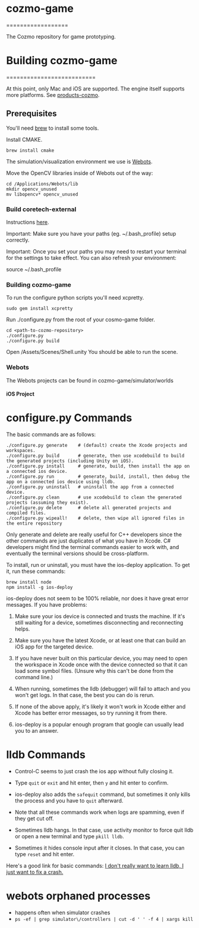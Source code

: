 # cozmo-game
==================

The Cozmo repository for game prototyping.

# Building cozmo-game
==========================

At this point, only Mac and iOS are supported. The engine itself supports more platforms. See [products-cozmo](https://github.com/anki/products-cozmo).

## Prerequisites

You'll need [brew](http://brew.sh/) to install some tools.

Install CMAKE.

    brew install cmake

The simulation/visualization environment we use is [Webots](https://www.cyberbotics.com/overview). 

Move the OpenCV libraries inside of Webots out of the way:


    cd /Applications/Webots/lib
    mkdir opencv_unused
    mv libopencv* opencv_unused


### Build coretech-external

Instructions [here](https://github.com/anki/coretech-external).

Important: Make sure you have your paths (eg. ~/.bash_profile) setup correctly.

Important: Once you set your paths you may need to restart your terminal for the settings to take effect. You can also refresh your environment:

source ~/.bash_profile

### Building cozmo-game

To run the configure python scripts you'll need xcpretty.

    sudo gem install xcpretty

Run ./configure.py from the root of your cosmo-game folder.

    cd <path-to-cozmo-repository>
    ./configure.py
    ./configure.py build

Open <path-to-cozmo-repository>/Assets/Scenes/Shell.unity
You should be able to run the scene.

### Webots

The Webots projects can be found in cozmo-game/simulator/worlds

#### iOS Project

configure.py Commands
==========================

The basic commands are as follows:

    ./configure.py generate    # (default) create the Xcode projects and workspaces.
    ./configure.py build       # generate, then use xcodebuild to build the generated projects (including Unity on iOS).
    ./configure.py install     # generate, build, then install the app on a connected ios device.
    ./configure.py run         # generate, build, install, then debug the app on a connected ios device using lldb.
    ./configure.py uninstall   # uninstall the app from a connected device.
    ./configure.py clean       # use xcodebuild to clean the generated projects (assuming they exist).
    ./configure.py delete      # delete all generated projects and compiled files.
    ./configure.py wipeall!    # delete, then wipe all ignored files in the entire repository

Only generate and delete are really useful for C++ developers since the other commands are just duplicates of what you have in Xcode. C# developers might find the terminal commands easier to work with, and eventually the terminal versions should be cross-platform.

To install, run or uninstall, you must have the ios-deploy application. To get it, run these commands:

    brew install node
    npm install -g ios-deploy

ios-deploy does not seem to be 100% reliable, nor does it have great error messages. If you have problems:

1. Make sure your ios device is connected and trusts the machine. If it's still waiting for a device, sometimes disconnecting and reconnecting helps.

2. Make sure you have the latest Xcode, or at least one that can build an iOS app for the targeted device.

3. If you have never built on this particular device, you may need to open the workspace in Xcode once with the device connected so that it can load some symbol files. (Unsure why this can't be done from the command line.)

4. When running, sometimes the lldb (debugger) will fail to attach and you won't get logs. In that case, the best you can do is rerun.

5. If none of the above apply, it's likely it won't work in Xcode either and Xcode has better error messages, so try running it from there.

6. ios-deploy is a popular enough program that google can usually lead you to an answer.

lldb Commands
==========================

 * Control-C seems to just crash the ios app without fully closing it.

 * Type `quit` or `exit` and hit enter, then `y` and hit enter to confirm.

 * ios-deploy also adds the `safequit` command, but sometimes it only kills the process and you have to `quit` afterward.

 * Note that all these commands work when logs are spamming, even if they get cut off.

 * Sometimes lldb hangs. In that case, use activity monitor to force quit lldb or open a new terminal and type `pkill lldb`.

 * Sometimes it hides console input after it closes. In that case, you can type `reset` and hit enter.

Here's a good link for basic commands: [I don't really want to learn lldb, I just want to fix a crash.](http://meowni.ca/posts/unscary-lldb/)


webots orphaned processes
==========================

 * happens often when simulator crashes
 * `ps -ef | grep simulator\/controllers | cut -d ' ' -f 4 | xargs kill`
